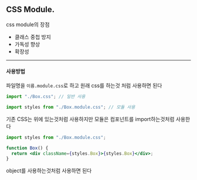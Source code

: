 ## CSS Module.

css module의 장점

- 클래스 중첩 방지
- 가독성 향상
- 확장성

<hr>

#### 사용방법

파일명을 `이름.module.css`로 하고 원래 css를 하는것 처럼 사용하면 된다

```jsx
import "./Box.css"; // 일반 사용

import styles from "./Box.module.css"; // 모듈 사용
```

기존 CSS는 위에 있는것처럼 사용하지만 모듈은 컴포넌트를 import하는것처럼 사용한다

```jsx
import styles from "./Box.module.css";

function Box() {
  return <div className={styles.Box}>{styles.Box}</div>;
}
```

object를 사용하는것처럼 사용하면 된다
